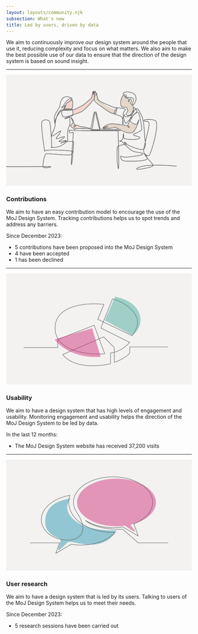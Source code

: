 ```yaml
---
layout: layouts/community.njk
subsection: What's new
title: Led by users, driven by data
---
```


We aim to continuously improve our design system around the people that use it, reducing complexity and focus on what matters. We also aim to make the best possible use of our data to ensure that the direction of the design system is based on sound insight.

<hr class="govuk-section-break govuk-section-break--l govuk-section-break--visible">

<div class="govuk-grid-row">
  <div class="govuk-grid-column-one-half">
    <img src="/assets/images/moj-contribution.svg" />
  </div>
  <div class="govuk-grid-column-one-half">
    <h3 class="govuk-heading-m">Contributions</h3>
    <p class="govuk-body">We aim to have an easy contribution model to encourage the use of the MoJ Design System. Tracking contributions helps us to spot trends and address any barriers.</p>
    <p class="govuk-body">Since December 2023:</p>
      <ul class="govuk-list govuk-list--bullet">
        <li>5 contributions have been proposed into the MoJ Design System</li>
        <li>4 have been accepted</li>
        <li>1 has been declined</li>
        <!--<li>0 are in review</li>-->
      </ul>
  </div>
</div>

<hr class="govuk-section-break govuk-section-break--l govuk-section-break--visible">

<div class="govuk-grid-row">
  <div class="govuk-grid-column-one-half">
    <img src="/assets/images/moj-usability.svg" />
  </div>
  <div class="govuk-grid-column-one-half">
    <h3 class="govuk-heading-m">Usability</h3>
    <p class="govuk-body">We aim to have a design system that has high levels of engagement and usability. Monitoring engagement and usability helps the direction of the MoJ Design System to be led by data.</p>
    <p class="govuk-body">In the last 12 months:</p>
    <ul class="govuk-list govuk-list--bullet">
      <li>The MoJ Design System website has received 37,200 visits</li>
    </ul>
  </div>
</div>

<hr class="govuk-section-break govuk-section-break--l govuk-section-break--visible">

<div class="govuk-grid-row">
  <div class="govuk-grid-column-one-half">
    <img src="/assets/images/moj-research.svg" />
  </div>
  <div class="govuk-grid-column-one-half">
    <h3 class="govuk-heading-m">User research</h3>
    <p class="govuk-body">We aim to have a design system that is led by its users. Talking to users of the MoJ Design System helps us to meet their needs.</p>
    <p class+"govuk-body">Since December 2023:</p>
    <ul class="govuk-list govuk-list--bullet">
      <li>5 research sessions have been carried out</li>
    </ul>
  </div>
</div>
